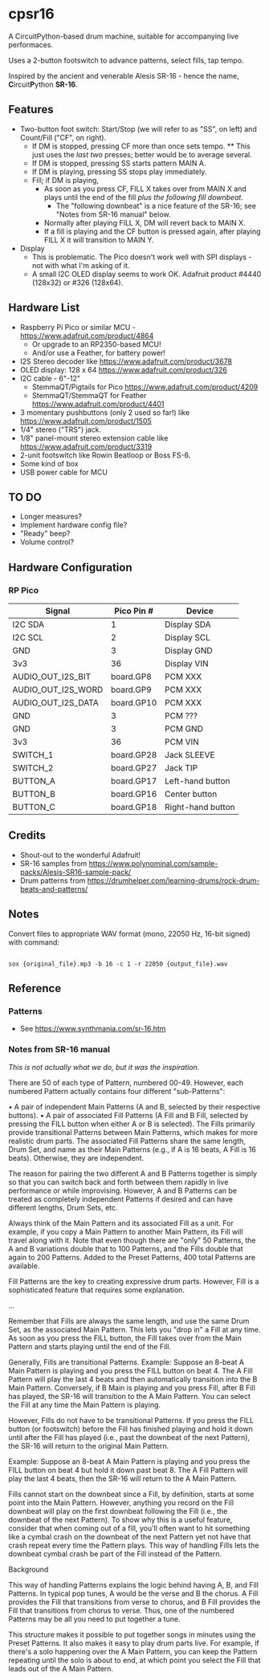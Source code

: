 # cpsr16

A CircuitPython-based drum machine, suitable for accompanying live performaces. 

Uses a 2-button footswitch to advance patterns, select fills, tap tempo.

Inspired by the ancient and venerable Alesis SR-16 - hence the name, <b>C</b>ircuit<b>P</b>ython <b>SR-16</b>.


## Features
 * Two-button foot switch: Start/Stop (we will refer to as "SS", on left) and Count/Fill ("CF", on right).
   * If DM is stopped, pressing CF more than once sets tempo.
     ** This just uses the *last two* presses; better would be to average several.
   * If DM is stopped, pressing SS starts pattern MAIN A.
   * If DM is playing, pressing SS stops play immediately.
   * Fill; if DM is playing,
     * As soon as you press CF, FILL X takes over from MAIN X and plays until the end of the fill *plus the following fill downbeat*.
       * The "following downbeat" is a nice feature of the SR-16; see "Notes from SR-16 manual" below.
     * Normally after playing FILL X, DM will revert back to MAIN X.
     * If a fill is playing and the CF button is pressed again, after playing FILL X it will transition to MAIN Y.
  * Display
    * This is problematic. The Pico doesn't work well with SPI displays - not with what I'm asking of it.
    * A small I2C OLED display seems to work OK. Adafruit product #4440 (128x32) or #326 (128x64).

## Hardware List
  * Raspberry Pi Pico or similar MCU - https://www.adafruit.com/product/4864
    * Or upgrade to an RP2350-based MCU!
    * And/or use a Feather, for battery power!
  * I2S Stereo decoder like https://www.adafruit.com/product/3678
  * OLED display: 128 x 64 https://www.adafruit.com/product/326
  * I2C cable - 6"-12"
    * StemmaQT/Pigtails for Pico https://www.adafruit.com/product/4209
    * StemmaQT/StemmaQT for Feather https://www.adafruit.com/product/4401
  * 3 momentary pushbuttons (only 2 used so far!) like https://www.adafruit.com/product/1505
  * 1/4" stereo ("TRS") jack.
  * 1/8" panel-mount stereo extension cable like https://www.adafruit.com/product/3319
  * 2-unit footswitch like Rowin Beatloop or Boss FS-6.
  * Some kind of box
  * USB power cable for MCU






## TO DO
  * Longer measures?
  * Implement hardware config file?
  * "Ready" beep?
  * Volume control?

## Hardware Configuration

### RP Pico


| Signal | Pico Pin # | Device |
| ---- | --- | ------- |
| I2C SDA | 1  | Display SDA |
| I2C SCL | 2  | Display SCL |
| GND     | 3  | Display GND |
| 3v3     | 36 | Display VIN |
| AUDIO_OUT_I2S_BIT  | board.GP8 |  PCM XXX |
| AUDIO_OUT_I2S_WORD | board.GP9 |  PCM XXX |
| AUDIO_OUT_I2S_DATA | board.GP10 |  PCM XXX |
| GND | 3 |  PCM ??? |
| GND | 3 |  PCM GND |
| 3v3 | 36 |  PCM VIN |
| SWITCH_1 | board.GP28 | Jack SLEEVE | 
| SWITCH_2 | board.GP27 | Jack TIP |
| BUTTON_A | board.GP17 | Left-hand button | 
| BUTTON_B | board.GP16 | Center button | 
| BUTTON_C | board.GP18 | Right-hand button | 



## Credits
* Shout-out to the wonderful Adafruit!
* SR-16 samples from https://www.polynominal.com/sample-packs/Alesis-SR16-sample-pack/
* Drum patterns from https://drumhelper.com/learning-drums/rock-drum-beats-and-patterns/


## Notes
Convert files to appropriate WAV format (mono, 22050 Hz, 16-bit signed) with command:

<code>
sox {original_file}.mp3 -b 16 -c 1 -r 22050 {output_file}.wav
</code>


## Reference
### Patterns
 * See https://www.synthmania.com/sr-16.htm

### Notes from SR-16 manual
*This is not actually what we do, but it was the inspiration.*

There are 50 of each type of Pattern, numbered 00-49. However, each numbered Pattern
actually contains four different "sub-Patterns":

• A pair of independent Main Patterns (A and B, selected by their respective buttons).
• A pair of associated Fill Patterns (A Fill and B Fill, selected by pressing the FILL button when
either A or B is selected). The Fills primarily provide transitional Patterns between Main
Patterns, which makes for more realistic drum parts. The associated Fill Patterns share the
same length, Drum Set, and name as their Main Patterns (e.g., if A is 16 beats, A Fill is 16
beats). Otherwise, they are independent.

The reason for pairing the two different A and B Patterns together is simply so that you can
switch back and forth between them rapidly in live performance or while improvising.
However, A and B Patterns can be treated as completely independent Patterns if desired and
can have different lengths, Drum Sets, etc.

Always think of the Main Pattern and its associated Fill as a unit. For example, if you copy a
Main Pattern to another Main Pattern, its Fill will travel along with it.
Note that even though there are "only" 50 Patterns, the A and B variations double that to 100
Patterns, and the Fills double that again to 200 Patterns. Added to the Preset Patterns, 400
total Patterns are available.

Fill Patterns are the key to creating expressive drum parts. However, Fill is a sophisticated
feature that requires some explanation.

...

Remember that Fills are always the same length, and use the same Drum Set, as the
associated Main Pattern. This lets you "drop in" a Fill at any time. As soon as you press the
FILL button, the Fill takes over from the Main Pattern and starts playing until the end of the Fill.

Generally, Fills are transitional Patterns. Example: Suppose an 8-beat A Main Pattern is
playing and you press the FILL button on beat 4. The A Fill Pattern will play the last 4 beats
and then automatically transition into the B Main Pattern. Conversely, if B Main is playing and
you press Fill, after B Fill has played, the SR-16 will transition to the A Main Pattern. You can
select the Fill at any time the Main Pattern is playing.

However, Fills do not have to be transitional Patterns. If you press the FILL button (or
footswitch) before the Fill has finished playing and hold it down until after the Fill has played
(i.e., past the downbeat of the next Pattern), the SR-16 will return to the original Main Pattern.

Example: Suppose an 8-beat A Main Pattern is playing and you press the FILL button on beat
4 but hold it down past beat 8. The A Fill Pattern will play the last 4 beats, then the SR-16 will
return to the A Main Pattern.

Fills cannot start on the downbeat since a Fill, by definition, starts at some point into the Main
Pattern. However, anything you record on the Fill downbeat will play on the first downbeat
following the Fill (i.e., the downbeat of the next Pattern). To show why this is a useful feature,
consider that when coming out of a fill, you'll often want to hit something like a cymbal crash
on the downbeat of the next Pattern yet not have that crash repeat every time the Pattern
plays. This way of handling Fills lets the downbeat cymbal crash be part of the Fill instead of
the Pattern.

Background 

This way of handling Patterns explains the logic behind having A, B, and Fill Patterns. In typical
pop tunes, A would be the verse and B the chorus. A Fill provides the Fill that transitions from verse
to chorus, and B Fill provides the Fill that transitions from chorus to verse. Thus, one of the 
numbered Patterns may be all you need to put together a tune.

This structure makes it possible to put together songs in minutes using the Preset Patterns. It also
makes it easy to play drum parts live. For example, if there's a solo happening over the A Main
Pattern, you can keep the Pattern repeating until the solo is about to end, at which point you
select the Fill that leads out of the A Main Pattern.


